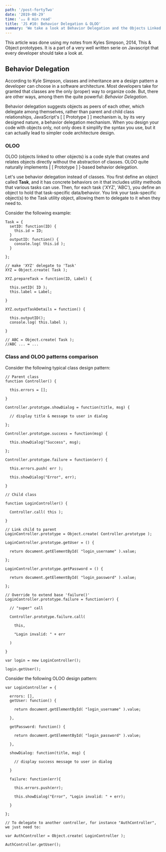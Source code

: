 ```yaml
---
path: '/post-fortyTwo'
date: '2019-08-29'
time: '☕️☕️ 8 min read'
title: 'JS #10: Behavior Delegation & OLOO'
summary: 'We take a look at Behavior Delegation and the Objects Linked to Other Objets programing'
---
```


This article was done using my notes from Kyles Simpson, 2014, This & Object prototypes. It is a part of a very well written serie on Javascript that every developer should take a look at.

## Behavior Delegation

According to Kyle Simpson, classes and inheritance are a design pattern a developer can choose in a software architecture. Most developers take for granted that classes are the only (proper) way to organize code. But, there are other ways, among them the quite powerful: _Behavior Delegation_.

Behavior delegation suggests objects as peers of each other, which delegate among themselves, rather than parent and child class relationships, JavaScript's [ [ Prototype ] ] mechanism is, by its very designed nature, a behavior delegation mechanism. When you design your code with objects only, not only does it simplify the syntax you use, but it can actually lead to simpler code architecture design.

### OLOO

OLOO (objects linked to other objects) is a code style that creates and relates objects directly without the abstraction of classes. OLOO quite naturally implements [ [ Prototype ] ]-based behavior delegation.

Let's use behavior delegation instead of classes. You first define an object called **Task**, and it has concrete behaviors on it that includes utility methods that various tasks can use. Then, for each task ('XYZ', 'ABC'), you define an object to hold that task-specific data/behavior. You link your task-specific object(s) to the Task utility object, allowing them to delegate to it when they need to.

Consider the following example:

```
Task = {
  setID: function(ID) {
    this.id = ID;
  }
  outputID: function() {
    console.log( this.id );
  }

};

// make 'XYZ' delegate to 'Task'
XYZ = Object.create( Task );

XYZ.prepareTask = function(ID, Label) {

  this.setID( ID );
  this.label = Label;

}

XYZ.outputTaskDetails = function() {

  this.outputID();
  console.log( this.label );

}

// ABC = Object.create( Task );
//ABC ... = ...

```

### Class and OLOO patterns comparison

Consider the following typical class design pattern:

```
// Parent class
function Controller() {

  this.errors = [];

}

Controller.prototype.showDialog = function(title, msg) {

  // display title & message to user in dialog

};

Controller.prototype.success = function(msg) {

  this.showDialog("Success", msg);

};

Controller.prototype.failure = function(err) {

  this.errors.push( err );

  this.showDialog("Error", err);

}

// Child class

function LoginController() {

  Controller.call( this );

}

// Link child to parent
LoginController.prototype = Object.create( Controller.prototype );

LoginController.prototype.getUser = () {

  return document.getElementById( "login_username" ).value;

};

LoginController.prototype.getPassword = () {

  return document.getElementById( "login_password" ).value;

};

// Override to extend base 'failure()'
LoginController.prototype.failure = function(err) {

  // "super" call

  Controller.prototype.failure.call(

    this,

    "Login invalid: " + err

  )

}

var login = new LoginController();

login.getUser();

```

Consider the following OLOO design pattern:

```
var LoginController = {

  errors: [],
  getUser: function() {

    return document.getElementById( "login_username" ).value;

  },

  getPassword: function() {

    return document.getElementById( "login_password" ).value;

  },

  showDialog: function(title, msg) {

    // display success message to user in dialog

  }

  failure: function(err){

    this.errors.push(err);

    this.showDialog("Error", "Login invalid: " + err);

  }

};

// To delegate to another controller, for instance "AuthController", we just need to:

var AuthController = Object.create( LoginController );

AuthController.getUser();

```
